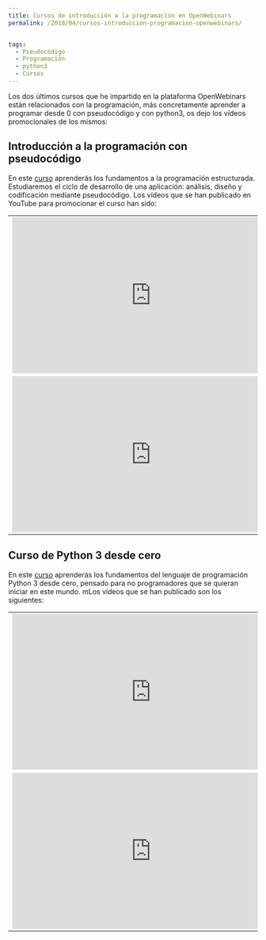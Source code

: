 ```yaml
---
title: Cursos de introducción a la programación en OpenWebinars
permalink: /2018/04/cursos-introduccion-programacion-openwebinars/


tags:
  - Pseudocódigo
  - Programación
  - python3
  - Cursos
---
```

Los dos últimos cursos que he impartido en la plataforma OpenWebinars están relacionados con la programación, más concretamente aprender a programar desde 0 con pseudocódigo y con python3, os dejo los vídeos promocionales de los mismos:

## Introducción a la programación con pseudocódigo

En este [curso](https://openwebinars.net/cursos/introduccion-programacion/) aprenderás los fundamentos a la programación estructurada. Estudiaremos el ciclo de desarrollo de una aplicación: análisis, diseño y codificación mediante pseudocódigo. Los vídeos que se han publicado en YouTube para promocionar el curso han sido:

<table>
  <tr>
    <td>
      <iframe width="560" height="315" src="https://www.youtube.com/embed/zhn_OPzwJlk" frameborder="0" allow="accelerometer; autoplay; encrypted-media; gyroscope; picture-in-picture" allowfullscreen></iframe>
    </td>
    <td>
      <iframe width="560" height="315" src="https://www.youtube.com/embed/M_4O5F5M6sk" frameborder="0" allow="accelerometer; autoplay; encrypted-media; gyroscope; picture-in-picture" allowfullscreen></iframe>
    </td>
  </tr>
  <tr>
    <td>
      <iframe width="560" height="315" src="https://www.youtube.com/embed/xG5s96k2QsE" frameborder="0" allow="accelerometer; autoplay; encrypted-media; gyroscope; picture-in-picture" allowfullscreen></iframe>
    </td>
    <td>
      <iframe width="560" height="315" src="https://www.youtube.com/embed/9Y4V4vJFGZk" frameborder="0" allow="accelerometer; autoplay; encrypted-media; gyroscope; picture-in-picture" allowfullscreen></iframe>
    </td>
  </tr>
</table>

## Curso de Python 3 desde cero

En este [curso](https://openwebinars.net/cursos/python-desde-cero/) aprenderás los fundamentos del lenguaje de programación Python 3 desde cero, pensado para no programadores que se quieran iniciar en este mundo. mLos vídeos que se han publicado son los siguientes:

<table>
  <tr>
    <td>
      <iframe width="560" height="315" src="https://www.youtube.com/embed/0bacPSKj0q4" frameborder="0" allow="accelerometer; autoplay; encrypted-media; gyroscope; picture-in-picture" allowfullscreen></iframe>
    </td>
    <td>
      <iframe width="560" height="315" src="https://www.youtube.com/embed/0SFxScoVFeM" frameborder="0" allow="accelerometer; autoplay; encrypted-media; gyroscope; picture-in-picture" allowfullscreen></iframe>
    </td>
  </tr>
  <tr>
    <td>
      <iframe width="560" height="315" src="https://www.youtube.com/embed/h2J6-03MsnQ" frameborder="0" allow="accelerometer; autoplay; encrypted-media; gyroscope; picture-in-picture" allowfullscreen></iframe>
    </td>
    <td>
      <iframe width="560" height="315" src="https://www.youtube.com/embed/2Ilq_J_R9qU" frameborder="0" allow="accelerometer; autoplay; encrypted-media; gyroscope; picture-in-picture" allowfullscreen></iframe>
    </td>
  </tr>
</table>